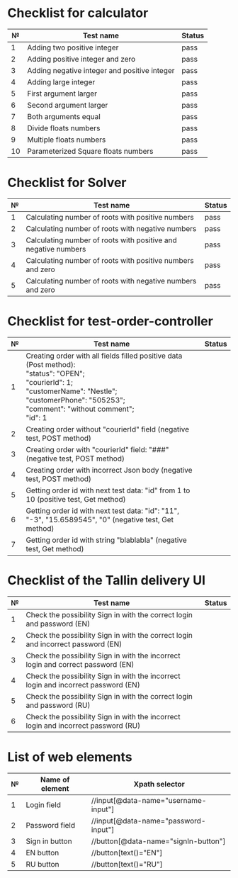 # Checklist for calculator

| №  | Test name                                    | Status |
|----|----------------------------------------------|--------|
| 1  | Adding two positive integer                  | pass   |
| 2  | Adding positive integer and zero             | pass   |
| 3  | Adding negative integer and positive integer | pass   |
| 4  | Adding large integer                         | pass   |
| 5  | First argument larger                        | pass   |
| 6  | Second argument larger                       | pass   |
| 7  | Both arguments equal                         | pass   |
| 8  | Divide floats numbers                        | pass   |
| 9  | Multiple floats numbers                      | pass   |
| 10 | Parameterized Square floats numbers          | pass   |

# Checklist for Solver

| № | Test name                                                      | Status |
|---|----------------------------------------------------------------|--------|
| 1 | Calculating number of roots with positive numbers              | pass   |
| 2 | Calculating number of roots with negative numbers              | pass   |
| 3 | Calculating number of roots with positive and negative numbers | pass   |
| 4 | Calculating number of roots with positive numbers and zero     | pass   |
| 5 | Calculating number of roots with negative numbers and zero     | pass   | 

# Checklist for test-order-controller

| № | Test name                                                                                                                                                                                                                     | Status |
|---|-------------------------------------------------------------------------------------------------------------------------------------------------------------------------------------------------------------------------------|--------|
| 1 | Creating order with all fields filled positive data (Post method): <br> "status": "OPEN"; <br> "courierId": 1; <br> "customerName": "Nestle"; <br> "customerPhone": "505253"; <br> "comment": "without comment"; <br> "id": 1 |        |
| 2 | Creating order without "courierId" field (negative test, POST method)                                                                                                                                                         |        |
| 3 | Creating order with "courierId" field: "###" (negative test, POST method)                                                                                                                                                     |        |
| 4 | Creating order with incorrect Json body (negative test, POST method)                                                                                                                                                          |        |
| 5 | Getting order id with next test data: "id" from 1 to 10 (positive test, Get method)                                                                                                                                           |        |
| 6 | Getting order id with next test data: "id": "11", "-3", "15.6589545", "0" (negative test, Get method)                                                                                                                         |        |
| 7 | Getting order id with string "blablabla" (negative test, Get method)                                                                                                                                                          |        | 


# Checklist of the Tallin delivery UI

| № | Test name                                                                          | Status |
|---|------------------------------------------------------------------------------------|--------|
| 1 | Check the possibility Sign in with the correct login and password (EN)             |        |
| 2 | Check the possibility Sign in with the correct login and incorrect password (EN)   |        |
| 3 | Check the possibility Sign in with the incorrect login and correct password (EN)   |        |
| 4 | Check the possibility Sign in with the incorrect login and incorrect password (EN) |        |
| 5 | Check the possibility Sign in with the correct login and password (RU)             |        |
| 6 | Check the possibility Sign in with the incorrect login and incorrect password (RU) |        |

# List of web elements

| № | Name of element | Xpath selector                       |
|---|-----------------|--------------------------------------|
| 1 | Login field     | //input[@data-name="username-input"] |
| 2 | Password field  | //input[@data-name="password-input"] |
| 3 | Sign in button  | //button[@data-name="signIn-button"] |
| 4 | EN button       | //button[text()="EN"]                |
| 5 | RU button       | //button[text()="RU"]                |
